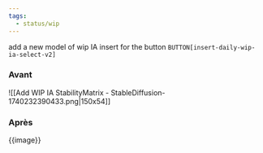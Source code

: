 ```yaml
---
tags:
  - status/wip
---
```

add a new model of wip IA insert for the button `BUTTON[insert-daily-wip-ia-select-v2]`

### Avant
![[Add WIP IA StabilityMatrix - StableDiffusion-1740232390433.png|150x54]]

### Après
{{image}}

